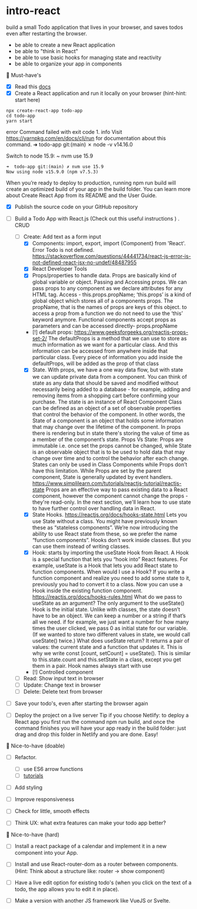 # intro-react

build a small Todo application that lives in your browser, and saves todos even after restarting the browser.

- be able to create a new React application
- be able to "think in React"
- be able to use basic hooks for managing state and reactivity
- be able to organize your app in components


🌱 Must-have's
- [x] Read this [docs](https://reactjs.org/docs/create-a-new-react-app.html#create-react-app)
- [x] Create a React application and run it locally on your browser (hint-hint: start here)
```
npx create-react-app todo-app
cd todo-app
yarn start
```

error Command failed with exit code 1.
info Visit https://yarnpkg.com/en/docs/cli/run for documentation about this command.
➜  todo-app git:(main) ✗ node -v
v14.16.0

Switch to node 15.9: ~ nvm use 15.9
```
➜  todo-app git:(main) ✗ nvm use 15.9
Now using node v15.9.0 (npm v7.5.3)
```

When you’re ready to deploy to production, running npm run build will create an optimized build of your app in the build folder. You can learn more about Create React App from its README and the User Guide.

- [x] Publish the source code on your GitHub repository
- [ ] Build a Todo App with React.js (Check out this useful instructions ) . CRUD
     - [ ] Create: Add text as a form input
        - [x] Components: import, export, import {Component} from 'React'. Error Todo is not defined. https://stackoverflow.com/questions/44441734/react-js-error-is-not-defined-react-jsx-no-undef/48487955
        - [x] React Developer Tools
        - [x] Props/properties to handle data. Props are basically kind of global variable or object. Passing and Accessing props. We can pass props to any component as we declare attributes for any HTML tag. Access - this.props.propName; ‘this.props’ is a kind of global object which stores all of a components props. The propName, that is the names of props are keys of this object. to access a prop from a function we do not need to use the ‘this’ keyword anymore. Functional components accept props as parameters and can be accessed directly- props.propName
        - [!] default props: https://www.geeksforgeeks.org/reactjs-props-set-2/ The defaultProps is a method that we can use to store as much information as we want for a particular class. And this information can be accessed from anywhere inside that particular class. Every piece of information you add inside the defaultProps, will be added as the prop of that class
        - [x] State. With props, we have a one way data flow, but with state we can update private data from a component. You can think of state as any data that should be saved and modified without necessarily being added to a database - for example, adding and removing items from a shopping cart before confirming your purchase.
        The state is an instance of React Component Class can be defined as an object of a set of observable properties that control the behavior of the component. In other words, the State of a component is an object that holds some information that may change over the lifetime of the component.
        In props there is rendering but in state there's storing the value of time as a member of the component’s state.
        Props Vs State:
        Props are immutable i.e. once set the props cannot be changed, while State is an observable object that is to be used to hold data that may change over time and to control the behavior after each change.
        States can only be used in Class Components while Props don’t have this limitation.
        While Props are set by the parent component, State is generally updated by event handlers. https://www.simplilearn.com/tutorials/reactjs-tutorial/reactjs-state
        Props are an effective way to pass existing data to a React component, however the component cannot change the props - they're read-only. In the next section, we'll learn how to use state to have further control over handling data in React.
        - [x] State Hooks. https://reactjs.org/docs/hooks-state.html
        Lets you use State without a class.
        You might have previously known these as “stateless components”. We’re now introducing the ability to use React state from these, so we prefer the name “function components”.
        Hooks don’t work inside classes. But you can use them instead of writing classes.
        - [x] Hook: starts by importing the useState Hook from React. A Hook is a special function that lets you “hook into” React features. For example, useState is a Hook that lets you add React state to function components. 
        When would I use a Hook? If you write a function component and realize you need to add some state to it, previously you had to convert it to a class. Now you can use a Hook inside the existing function component. https://reactjs.org/docs/hooks-rules.html
        What do we pass to useState as an argument? The only argument to the useState() Hook is the initial state. Unlike with classes, the state doesn’t have to be an object. We can keep a number or a string if that’s all we need. if for example, we just want a number for how many times the user clicked, we pass 0 as initial state for our variable. (If we wanted to store two different values in state, we would call useState() twice.)
        What does useState return? It returns a pair of values: the current state and a function that updates it. This is why we write const [count, setCount] = useState(). This is similar to this.state.count and this.setState in a class, except you get them in a pair. Hook names always start with use
        - [!] Controlled component
     - [ ] Read: Show input text in browser
     - [ ] Update: Change text in browser
     - [ ] Delete: Delete text from browser
- [ ] Save your todo's, even after starting the browser again
- [ ] Deploy the project on a live server Tip if you choose Netlify: to deploy a React app you first run the command npm run build, and once the command finishes you will have your app ready in the build folder: just drag and drop this folder in Netlify and you are done. Easy!


🌼 Nice-to-have (doable)
- [ ] Refactor. 
     - [ ] use ES6 arrow functions
     - [ ] [tutorials](https://github.com/becodeorg/gnt-verou-2/tree/main/3.The-Mountain/12.React/2.Extra-Documentation)
- [ ] Add styling
- [ ] Improve responsiveness
- [ ] Check for little, smooth effects
- [ ] Think UX: what extra features can make your todo app better?


🌳 Nice-to-have (hard)
- [ ] Install a react package of a calendar and implement it in a new component into your App.
- [ ] Install and use React-router-dom as a router between components. (Hint: Think about a structure like: router -> show component)
- [ ] Have a live edit option for existing todo's (when you click on the text of a todo, the app allows you to edit it in place).
- [ ] Make a version with another JS framework like VueJS or Svelte.



